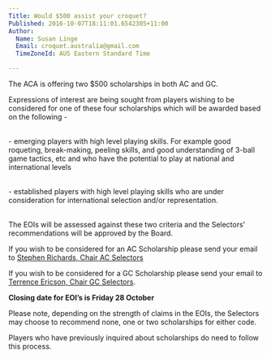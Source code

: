 ```yaml
---
Title: Would $500 assist your croquet?
Published: 2016-10-07T18:11:01.6542305+11:00
Author:
  Name: Susan Linge
  Email: croquet.australia@gmail.com
  TimeZoneId: AUS Eastern Standard Time

---
```

The ACA is offering two $500 scholarships in both AC and GC.

Expressions of interest are being sought from players wishing to be considered for one of these four scholarships which will be awarded based on the following - 

<br/>- emerging players with high level playing skills. For example good roqueting, break-making, peeling skills, and good understanding of 3-ball game tactics, etc and who have the potential to play at national and international levels

<br/>- established players with high level playing skills who are under consideration for international selection and/or representation.

<br/>The EOIs will be assessed against these two criteria and the Selectors' recommendations will be approved by the Board.

If you wish to be considered for an AC Scholarship please send your email to [Stephen Richards, Chair AC Selectors](mailto:acselectors@croquet-australia.com.au)

If you wish to be considered for a GC Scholarship please send your email to [Terrence Ericson, Chair GC Selectors](mailto:glenleslie@bigpond.com).

**Closing date for EOI’s is Friday 28 October**

Please note, depending on the strength of claims in the EOIs, the Selectors may choose to recommend none, one or two scholarships for either code.

Players who have previously inquired about scholarships do need to follow this process.
